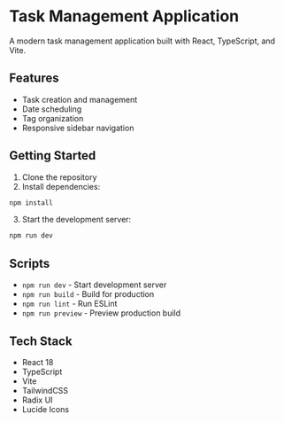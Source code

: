 # Task Management Application

A modern task management application built with React, TypeScript, and Vite.

## Features

- Task creation and management
- Date scheduling
- Tag organization
- Responsive sidebar navigation

## Getting Started

1. Clone the repository
2. Install dependencies:
```bash
npm install
```
3. Start the development server:
```bash
npm run dev
```

## Scripts

- `npm run dev` - Start development server
- `npm run build` - Build for production
- `npm run lint` - Run ESLint
- `npm run preview` - Preview production build

## Tech Stack

- React 18
- TypeScript
- Vite
- TailwindCSS
- Radix UI
- Lucide Icons
